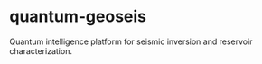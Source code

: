 # quantum-geoseis
Quantum intelligence platform for seismic inversion and reservoir characterization.

